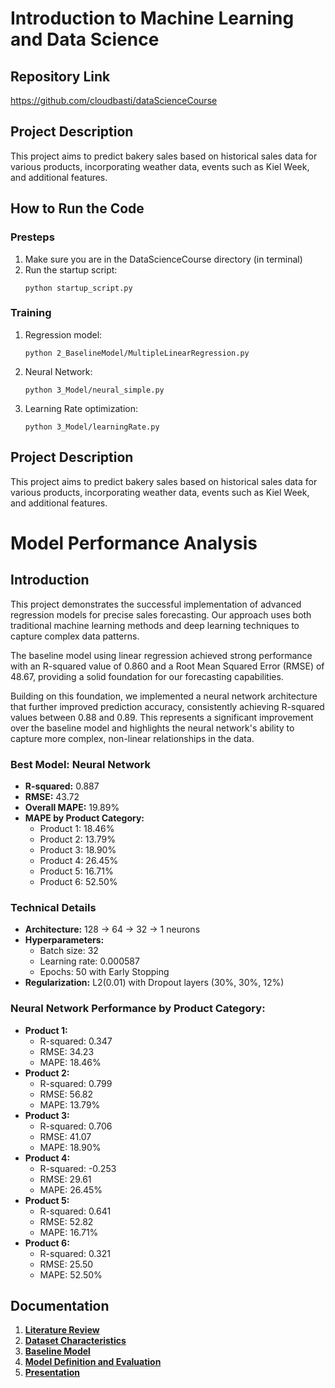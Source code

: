 # Introduction to Machine Learning and Data Science

## Repository Link
https://github.com/cloudbasti/dataScienceCourse

## Project Description

This project aims to predict bakery sales based on historical sales data for various products, incorporating weather data, events such as Kiel Week, and additional features.

## How to Run the Code

### Presteps
1. Make sure you are in the DataScienceCourse directory (in terminal)
2. Run the startup script:
   ```
   python startup_script.py
   ```

### Training
1. Regression model:
   ```
   python 2_BaselineModel/MultipleLinearRegression.py
   ```
2. Neural Network:
   ```
   python 3_Model/neural_simple.py
   ```
3. Learning Rate optimization:
   ```
   python 3_Model/learningRate.py
   ```

## Project Description

This project aims to predict bakery sales based on historical sales data for various products, incorporating weather data, events such as Kiel Week, and additional features.

# Model Performance Analysis

## Introduction

This project demonstrates the successful implementation of advanced regression models for precise sales forecasting. Our approach uses both traditional machine learning methods and deep learning techniques to capture complex data patterns.

The baseline model using linear regression achieved strong performance with an R-squared value of 0.860 and a Root Mean Squared Error (RMSE) of 48.67, providing a solid foundation for our forecasting capabilities.

Building on this foundation, we implemented a neural network architecture that further improved prediction accuracy, consistently achieving R-squared values between 0.88 and 0.89. This represents a significant improvement over the baseline model and highlights the neural network's ability to capture more complex, non-linear relationships in the data.

### Best Model: Neural Network
* **R-squared:** 0.887
* **RMSE:** 43.72
* **Overall MAPE:** 19.89%
* **MAPE by Product Category:**
  * Product 1: 18.46%
  * Product 2: 13.79%
  * Product 3: 18.90%
  * Product 4: 26.45%
  * Product 5: 16.71%
  * Product 6: 52.50%

### Technical Details
* **Architecture:** 128 → 64 → 32 → 1 neurons
* **Hyperparameters:**
  * Batch size: 32
  * Learning rate: 0.000587
  * Epochs: 50 with Early Stopping
* **Regularization:** L2(0.01) with Dropout layers (30%, 30%, 12%)

### Neural Network Performance by Product Category:
* **Product 1:**
  * R-squared: 0.347
  * RMSE: 34.23
  * MAPE: 18.46%
* **Product 2:**
  * R-squared: 0.799
  * RMSE: 56.82
  * MAPE: 13.79%
* **Product 3:**
  * R-squared: 0.706
  * RMSE: 41.07
  * MAPE: 18.90%
* **Product 4:**
  * R-squared: -0.253
  * RMSE: 29.61
  * MAPE: 26.45%
* **Product 5:**
  * R-squared: 0.641
  * RMSE: 52.82
  * MAPE: 16.71%
* **Product 6:**
  * R-squared: 0.321
  * RMSE: 25.50
  * MAPE: 52.50%

## Documentation
1. **[Literature Review](0_LiteratureReview/README.md)**
2. **[Dataset Characteristics](1_DatasetCharacteristics/README.md)**
3. **[Baseline Model](2_BaselineModel/README.md)**
4. **[Model Definition and Evaluation](3_Model/README.md)**
5. **[Presentation](4_Presentation/README.md)**
